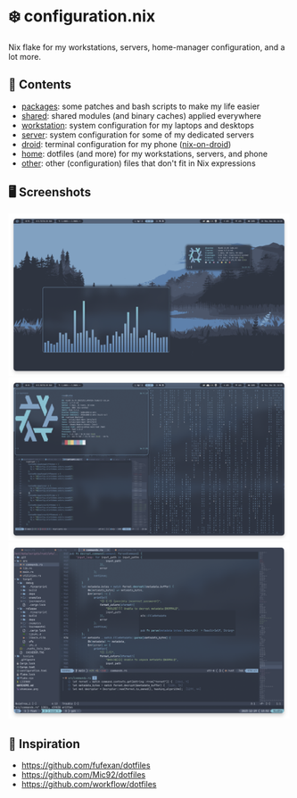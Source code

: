 # ❄️ configuration.nix

Nix flake for my workstations, servers, home-manager configuration, and a lot more.

## 📁 Contents

- [packages](/packages): some patches and bash scripts to make my life easier
- [shared](/shared): shared modules (and binary caches) applied everywhere
- [workstation](/workstation): system configuration for my laptops and desktops
- [server](/server): system configuration for some of my dedicated servers 
- [droid](/droid): terminal configuration for my phone ([nix-on-droid](https://github.com/nix-community/nix-on-droid))
- [home](/home): dotfiles (and more) for my workstations, servers, and phone
- [other](/other): other (configuration) files that don't fit in Nix expressions

## 🖥️ Screenshots

![Screenshot 0](./screenshots/screenshot0.png)
![Screenshot 1](./screenshots/screenshot1.png)
![Screenshot 2](./screenshots/screenshot2.png)

## 💾 Inspiration

- https://github.com/fufexan/dotfiles
- https://github.com/Mic92/dotfiles
- https://github.com/workflow/dotfiles
